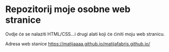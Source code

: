 # Repozitorij moje osobne web stranice

Ovdje će se nalaziti HTML/CSS...i drugi alati koji će ćiniti moju web stranicu.

Adresa web stanice https://matijaaaa.github.io/matijafabris.github.io/
